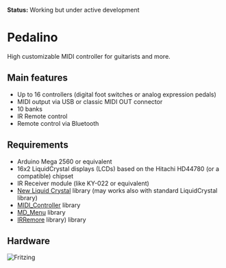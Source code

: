**Status:** Working but under active development

# Pedalino
High customizable MIDI controller for guitarists and more.

## Main features
- Up to 16 controllers (digital foot switches or analog expression pedals)
- MIDI output via USB or classic MIDI OUT connector
- 10 banks
- IR Remote control
- Remote control via Bluetooth

## Requirements
- Arduino Mega 2560 or equivalent
- 16x2 LiquidCrystal displays (LCDs) based on the Hitachi HD44780 (or a compatible) chipset
- IR Receiver module (like KY-022 or equivalent)
- [New Liquid Crystal](https://bitbucket.org/fmalpartida/new-liquidcrystal/wiki/Home) library (may works also with standard LiquidCrystal library)
- [MIDI_Controller](https://github.com/tttapa/MIDI_controller) library
- [MD_Menu](https://github.com/MajicDesigns/MD_Menu) library
- [IRRemore](https://github.com/z3t0/Arduino-IRremote) library) library


## Hardware

![Fritzing](https://github.com/alf45tar/Pedalino/blob/master/Pedalino_bb.svg)
